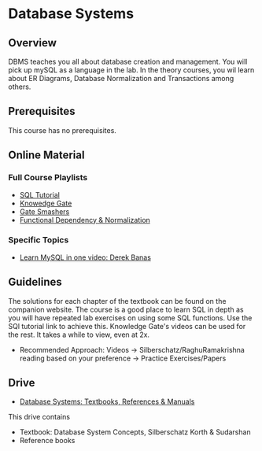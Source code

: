 # Database Systems

## Overview
DBMS teaches you all about database creation and management. You will pick up mySQL as a language in the lab. In the theory courses, you wil learn about ER Diagrams, Database Normalization and Transactions among others. 

## Prerequisites
This course has no prerequisites.

## Online Material

### Full Course Playlists
* [SQL Tutorial](https://www.youtube.com/watch?v=HXV3zeQKqGY&t=11s)
* [Knowedge Gate](https://www.youtube.com/playlist?list=PLmXKhU9FNesR1rSES7oLdJaNFgmuj0SYV)
* [Gate Smashers](https://www.youtube.com/playlist?list=PLxCzCOWd7aiFAN6I8CuViBuCdJgiOkT2Y)
* [Functional Dependency & Normalization](https://www.youtube.com/playlist?list=PLeNFpOhruv2iM5EFv04SH4d84AO9WD2bA)

### Specific Topics
* [Learn MySQL in one video: Derek Banas](https://www.youtube.com/watch?v=yPu6qV5byu4)

## Guidelines
The solutions for each chapter of the textbook can be found on the companion website. The course is a good place to learn SQL in depth as you will have repeated lab exercises on using some SQL functions. Use the SQl tutorial link to achieve this. Knowledge Gate's videos can be used for the rest. It takes a while to view, even at 2x. 

* Recommended Approach: Videos -> Silberschatz/RaghuRamakrishna reading based on your preference -> Practice Exercises/Papers

## Drive
* [Database Systems: Textbooks, References & Manuals](https://drive.google.com/open?id=1GSdaS8bUl8teuf2h7_z8_o0KjBIJM-dx)

This drive contains
* Textbook: Database System Concepts, Silberschatz Korth & Sudarshan
* Reference books
